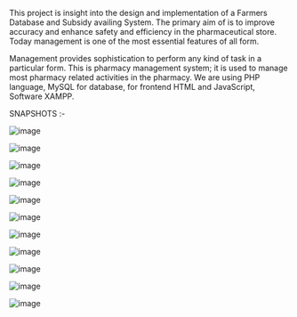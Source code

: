 This project is insight into the design and implementation of a Farmers Database and Subsidy
availing System. The primary aim of is to improve accuracy and enhance safety and efficiency
in the pharmaceutical store. Today management is one of the most essential features of all
form.

Management provides sophistication to perform any kind of task in a particular form. This is
pharmacy management system; it is used to manage most pharmacy related activities in the
pharmacy. We are using PHP language, MySQL for database, for frontend HTML and
JavaScript, Software XAMPP.


SNAPSHOTS :-

![image](https://user-images.githubusercontent.com/65498911/172424251-11e303bf-8038-452d-9d5f-7376ec15b16e.png)

![image](https://user-images.githubusercontent.com/65498911/172424371-5bbe3559-69fe-4c71-a80f-92a0a3734de5.png)
  

![image](https://user-images.githubusercontent.com/65498911/172424459-af115940-43b5-47e5-9536-b2c438cc41b0.png)


![image](https://user-images.githubusercontent.com/65498911/172424787-1dc61f34-bff7-4ee5-9ceb-a933f96569ce.png)


![image](https://user-images.githubusercontent.com/65498911/172425324-fc11818d-7698-447a-a487-5ed68f1aa7e7.png)


![image](https://user-images.githubusercontent.com/65498911/172425370-7c75e03a-2f10-407c-a577-487b91d83d4d.png)


![image](https://user-images.githubusercontent.com/65498911/172425447-7a359d4b-7005-40b0-add1-6df3ebfde689.png)



![image](https://user-images.githubusercontent.com/65498911/172425476-351664ac-93b8-4e9a-bfd4-cd8adea0f2da.png)


![image](https://user-images.githubusercontent.com/65498911/172425840-38bbbb7d-1f60-4cd1-bedf-d63cae7db7dd.png)


![image](https://user-images.githubusercontent.com/65498911/172425949-87b6fb31-b308-4a37-8148-abe3490d87d3.png)


![image](https://user-images.githubusercontent.com/65498911/172426011-12b220ba-d55b-4acd-bbb7-f159072ab486.png)
